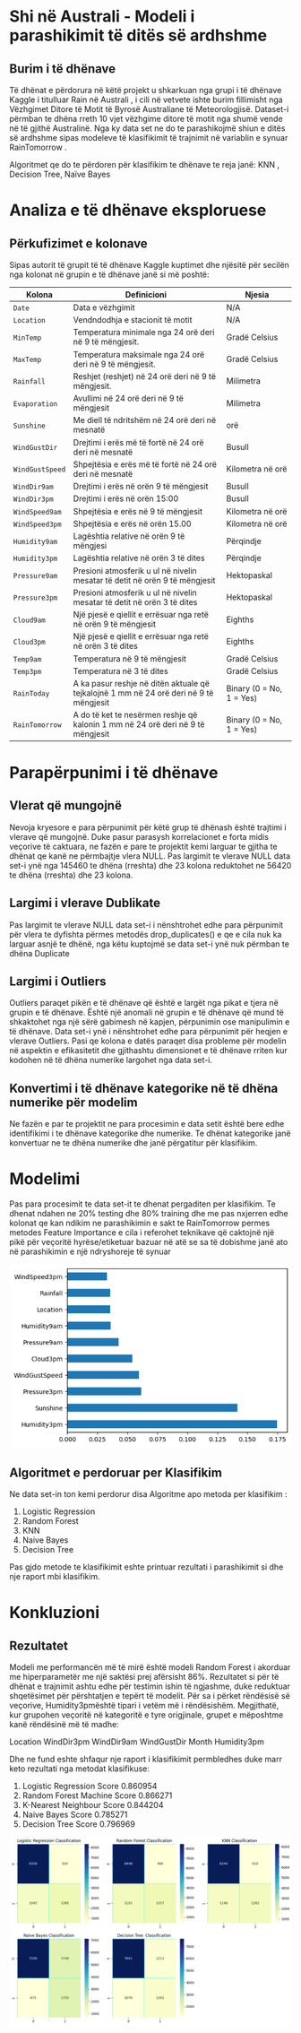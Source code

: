 # Shi në Australi - Modeli i parashikimit të ditës së ardhshme
## Burim i të dhënave
Të dhënat e përdorura në këtë projekt u shkarkuan nga grupi i të dhënave Kaggle i titulluar Rain në Australi , i cili në vetvete ishte burim fillimisht nga Vëzhgimet Ditore të Motit të Byrosë Australiane të Meteorologjisë. Dataset-i përmban te dhëna rreth 10 vjet vëzhgime ditore të motit nga shumë vende në të gjithë Australinë. Nga ky data set ne do te parashikojmë shiun e ditës së ardhshme sipas modeleve të klasifikimit të trajnimit në variablin e synuar RainTomorrow .

Algoritmet qe do te përdoren për klasifikim te dhënave te reja janë: KNN , Decision Tree, Naïve Bayes


# Analiza e të dhënave eksploruese

## Përkufizimet e kolonave

Sipas autorit të grupit të të dhënave Kaggle kuptimet dhe njësitë për secilën nga kolonat në grupin e të dhënave janë si më poshtë:

| **Kolona** | **Definicioni** | **Njesia** |
| --------------- | -------------- | --------- |
| `Date` | Data e vëzhgimit | N/A |
| `Location` | Vendndodhja e stacionit të motit | N/A |
| `MinTemp` | Temperatura minimale nga 24 orë deri në 9 të mëngjesit. | Gradë Celsius |
| `MaxTemp` | Temperatura maksimale nga 24 orë deri në 9 të mëngjesit. | Gradë Celsius |
| `Rainfall` | Reshjet (reshjet) në 24 orë deri në 9 të mëngjesit.| Milimetra |
| `Evaporation` | Avullimi në 24 orë deri në 9 të mëngjesit | Milimetra |
| `Sunshine` | Me diell të ndritshëm në 24 orë deri në mesnatë | orë |
| `WindGustDir` |Drejtimi i erës më të fortë në 24 orë deri në mesnatë | Busull |
| `WindGustSpeed` | Shpejtësia e erës më të fortë në 24 orë deri në mesnatë | Kilometra në orë |
| `WindDir9am` | Drejtimi i erës në orën 9 të mëngjesit | Busull |
| `WindDir3pm` | Drejtimi i erës në orën 15:00 | Busull |
| `WindSpeed9am` | Shpejtësia e erës në 9 të mëngjesit | Kilometra në orë |
| `WindSpeed3pm` | Shpejtësia e erës në orën 15.00 | Kilometra në orë |
| `Humidity9am` | Lagështia relative në orën 9 të mëngjesi | Përqindje |
| `Humidity3pm` | Lagështia relative në orën 3 të dites | Përqindje |
| `Pressure9am` | Presioni atmosferik u ul në nivelin mesatar të detit në orën 9 të mëngjesit | Hektopaskal |
| `Pressure3pm` | Presioni atmosferik u ul në nivelin mesatar të detit në orën 3 të dites | Hektopaskal |
| `Cloud9am` | Një pjesë e qiellit e errësuar nga retë në orën 9 të mëngjesit | Eighths |
| `Cloud3pm` | Një pjesë e qiellit e errësuar nga retë në orën 3 të dites| Eighths |
| `Temp9am` | Temperatura në 9 të mëngjesit | Gradë Celsius |
| `Temp3pm` | Temperatura në 3 të dites | Gradë Celsius |
| `RainToday` | A ka pasur reshje në ditën aktuale që tejkalojnë 1 mm në 24 orë deri në 9 të mëngjesit | Binary (0 = No, 1 = Yes) |
| `RainTomorrow` |A do të ket te nesërmen reshje që kalonin 1 mm në 24 orë deri në 9 të mëngjesit | Binary (0 = No, 1 = Yes) |


# Parapërpunimi i të dhënave

## Vlerat që mungojnë

Nevoja kryesore e para përpunimit për këtë grup të dhënash është trajtimi i vlerave që mungojnë. Duke pasur parasysh korrelacionet e forta midis veçorive të caktuara, ne fazën e pare te projektit kemi larguar te gjitha te dhënat qe kanë ne përmbajtje vlera NULL. Pas largimit te vlerave NULL data set-i ynë nga 145460 te dhëna (rreshta) dhe 23 kolona reduktohet ne 56420 te dhëna (rreshta) dhe 23 kolona.

## Largimi i vlerave Dublikate

Pas largimit te vlerave NULL data set-i i nënshtrohet edhe para përpunimit për vlera te dyfishta përmes metodës drop_duplicates() e qe e cila nuk ka larguar asnjë te dhënë, nga këtu kuptojmë se data set-i ynë nuk përmban te dhëna Duplicate

## Largimi i Outliers

Outliers paraqet pikën e të dhënave që është e largët nga pikat e tjera në grupin e të dhënave. Është një anomali në grupin e të dhënave që mund të shkaktohet nga një sërë gabimesh në kapjen, përpunimin ose manipulimin e të dhënave. Data set-i ynë i nënshtrohet edhe para përpunimit për heqjen e vlerave Outliers. Pasi qe kolona e datës   paraqet disa probleme për modelin në aspektin e efikasitetit dhe gjithashtu dimensionet e të dhënave rriten kur kodohen në të dhëna numerike largohet nga data set-i.

## Konvertimi i të dhënave kategorike  në të dhëna numerike për modelim

Ne fazën e par te projektit ne para procesimin e data setit është bere edhe identifikimi i te dhënave kategorike dhe numerike. Te dhënat kategorike janë konvertuar ne te dhëna numerike dhe janë përgatitur për klasifikim.

# Modelimi

Pas para procesimit te data set-it te dhenat pergaditen per klasifikim. Te dhenat ndahen ne 20% testing  dhe 80% training dhe me pas nxjerren edhe kolonat qe kan ndikim ne parashikimin e sakt te RainTomorrow permes metodes Feature Importance e cila i referohet teknikave që caktojnë një pikë për veçoritë hyrëse/etiketuar bazuar në atë se sa të dobishme janë ato në parashikimin e një ndryshoreje të synuar

![Histograms of data columns](images/image.png)


## Algoritmet e perdoruar per Klasifikim
Ne data set-in ton kemi perdorur disa Algoritme apo metoda per klasifikim :
1. Logistic Regression
2. Random Forest
3. KNN
4. Naive Bayes
5. Decision Tree

Pas gjdo metode te klasifikimit eshte printuar rezultati i parashikimit si dhe nje raport mbi klasifikim.

# Konkluzioni

## Rezultatet
Modeli me performancën më të mirë është modeli Random Forest i akorduar me hiperparametër me një saktësi prej afërsisht 86%. Rezultatet si për të dhënat e trajnimit ashtu edhe për testimin ishin të ngjashme, duke reduktuar shqetësimet për përshtatjen e tepërt të modelit. Për sa i përket rëndësisë së veçorive, Humidity3pmështë tipari i vetëm më i rëndësishëm. Megjithatë, kur grupohen veçoritë në kategoritë e tyre origjinale, grupet e mëposhtme kanë rëndësinë më të madhe:

Location
WindDir3pm
WindDir9am
WindGustDir
Month
Humidity3pm

Dhe ne fund eshte shfaqur nje raport i klasifikimit permbledhes duke marr keto rezultati nga metodat klasifikuse:

1. Logistic Regression Score      0.860954
2. Random Forest Machine Score    0.866271
3. K-Nearest Neighbour Score      0.844204
4. Naive Bayes Score              0.785271
5. Decision Tree Score            0.796969

![Histograms of data columns](images/img.png)
